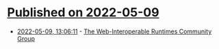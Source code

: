 # [Published on 2022-05-09](index.md)

* [2022-05-09, 13:06:11](https://news.ycombinator.com/item?id=31313540) - [The Web-Interoperable Runtimes Community Group](https://deno.com/blog/announcing-wintercg)
